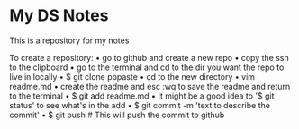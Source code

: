 # My DS Notes

This is a repository for my notes

To create a repository:
	• go to github and create a new repo
	• copy the ssh to the clipboard
	• go to the terminal and cd to the dir you want the repo to live in locally
	• $ git clone pbpaste
	• cd to the new directory
	• vim readme.md
	• create the readme and esc :wq to save the readme and return to the terminal
	• $ git add readme.md
	• It might be a good idea to '$ git status' to see what's in the add
	• $ git commit -m 'text to describe the commit'
	• $ git push	# This will push the commit to github
	

